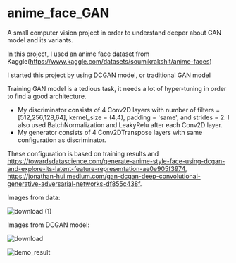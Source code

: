 # anime_face_GAN
A small computer vision project in order to understand deeper about GAN model and its variants.

In this project, I used an anime face dataset from Kaggle(https://www.kaggle.com/datasets/soumikrakshit/anime-faces)

I started this project by using DCGAN model, or traditional GAN model

Training GAN model is a tedious task, it needs a lot of hyper-tuning in order to find a good architecture. 
- My discriminator consists of 4 Conv2D layers with number of filters = [512,256,128,64], kernel_size = (4,4), padding = 'same', and strides = 2. I also used BatchNormalization and LeakyRelu after each Conv2D layer.
- My generator consists of 4 Conv2DTranspose layers with same configuration as discriminator.

These configuration is based on training results and https://towardsdatascience.com/generate-anime-style-face-using-dcgan-and-explore-its-latent-feature-representation-ae0e905f3974, https://jonathan-hui.medium.com/gan-dcgan-deep-convolutional-generative-adversarial-networks-df855c438f.

Images from data:

![download (1)](https://user-images.githubusercontent.com/50269219/163562232-19a8f5ff-340d-4bbf-96df-13861dfb17dd.png)



Images from DCGAN model:

![download](https://user-images.githubusercontent.com/50269219/163562247-e99fc367-efc2-4737-a30d-f9f04f6ca91f.png)

![demo_result](https://user-images.githubusercontent.com/50269219/163562256-44a149bd-9c41-458f-ae59-820b61453e6d.jpg)
